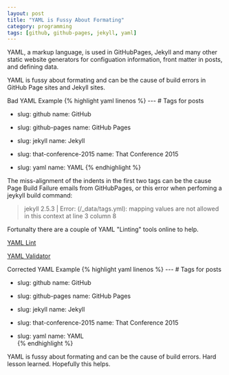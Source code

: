 ```yaml
---
layout: post  
title: "YAML is Fussy About Formating"
category: programming
tags: [github, github-pages, jekyll, yaml]
---
```

YAML, a markup language, is used in GitHubPages, Jekyll and many other static website generators for configuation information, front matter in posts, and defining data. 

YAML is fussy about formating and can be the cause of build errors in GitHub Page sites and Jekyll sites.

Bad YAML Example
{% highlight yaml linenos %}
--- # Tags for posts
- slug: github
   name: GitHub

 - slug: github-pages
    name: GitHub Pages

 - slug: jekyll
   name: Jekyll
  
 - slug: that-conference-2015
   name: That Conference 2015
   
 - slug: yaml
   name: YAML
{% endhighlight %}

The miss-alignment of the indents in the first two tags can be the cause Page Build Failure emails from GitHubPages, or
this error when perfoming a jeykyll build command:

>jekyll 2.5.3 | Error:  (/_data/tags.yml): 
>mapping values are not allowed in this context at line 3 column 8

Fortunalty there are a couple of YAML "Linting" tools online to help.

[YAML Lint](http://www.yamllint.com/)

[YAML Validator](http://codebeautify.org/yaml-validator)

Corrected YAML Example
{% highlight yaml linenos %}
--- # Tags for posts
- slug: github
  name: GitHub

- slug: github-pages
  name: GitHub Pages

- slug: jekyll
  name: Jekyll
  
- slug: that-conference-2015
  name: That Conference 2015

- slug: yaml
  name: YAML   
{% endhighlight %}

YAML is fussy about formating and can be the cause of build errors. Hard lesson learned. Hopefully this helps.